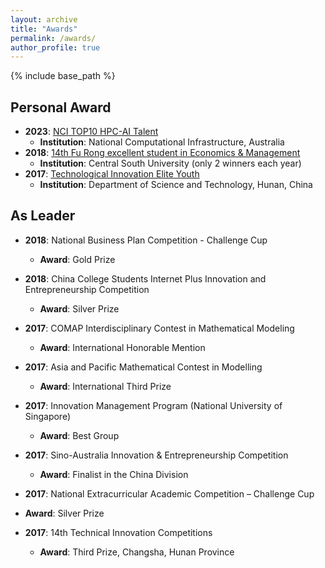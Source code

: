 ```yaml
---
layout: archive
title: "Awards"
permalink: /awards/
author_profile: true
---
```

{% include base_path %}

## Personal Award

- **2023**: [NCI TOP10 HPC-AI Talent](https://nci.org.au/research/research-highlights/ncis-hpc-ai-talent-program-recipient-makes-breakthrough-materials)
  - **Institution**: National Computational Infrastructure, Australia
- **2018**: [14th Fu Rong excellent student in Economics & Management](https://www.csu.edu.cn/)
  - **Institution**: Central South University (only 2 winners each year)
- **2017**: [Technological Innovation Elite Youth](https://www.sohu.com/a/347244127_407274)
  - **Institution**: Department of Science and Technology, Hunan, China





## **As Leader**

- **2018**: National Business Plan Competition - Challenge Cup

  - **Award**: Gold Prize
- **2018**: China College Students Internet Plus Innovation and Entrepreneurship Competition

  - **Award**: Silver Prize
- **2017**: COMAP Interdisciplinary Contest in Mathematical Modeling

  - **Award**: International Honorable Mention
- **2017**: Asia and Pacific Mathematical Contest in Modelling

  - **Award**: International Third Prize
- **2017**: Innovation Management Program (National University of Singapore)

  - **Award**: Best Group
- **2017**: Sino-Australia Innovation & Entrepreneurship Competition

  - **Award**: Finalist in the China Division
- **2017**: National Extracurricular Academic Competition – Challenge Cup
- **Award**: Silver Prize
- **2017**: 14th Technical Innovation Competitions

  - **Award**: Third Prize, Changsha, Hunan Province
